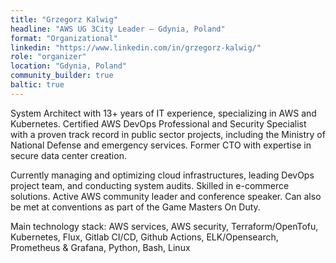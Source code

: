 ```yaml
---
title: "Grzegorz Kalwig"
headline: "AWS UG 3City Leader — Gdynia, Poland"
format: "Organizational"
linkedin: "https://www.linkedin.com/in/grzegorz-kalwig/"
role: "organizer"
location: "Gdynia, Poland"
community_builder: true
baltic: true
---
```


System Architect with 13+ years of IT experience, specializing in AWS and Kubernetes. Certified AWS DevOps Professional and Security Specialist with a proven track record in public sector projects, including the Ministry of National Defense and emergency services. Former CTO with expertise in secure data center creation.

Currently managing and optimizing cloud infrastructures, leading DevOps project team, and conducting system audits. Skilled in e-commerce solutions. Active AWS community leader and conference speaker. Can also be met at conventions as part of the Game Masters On Duty.

Main technology stack: AWS services, AWS security, Terraform/OpenTofu, Kubernetes, Flux, Gitlab CI/CD, Github Actions, ELK/Opensearch, Prometheus & Grafana, Python, Bash, Linux